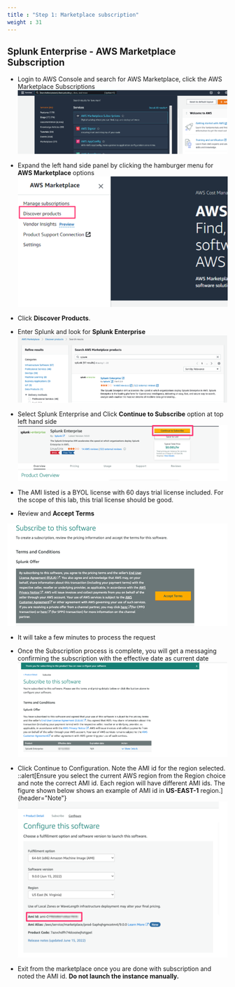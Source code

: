 ```yaml
---
title : "Step 1: Marketplace subscription"
weight : 31
---
```


## Splunk Enterprise - AWS Marketplace Subscription

- Login to AWS Console and search for AWS Marketplace, click the AWS Marketplace Subscriptions 
  ![architecture](/static/10_prerequisites/marketplace/marketplace1.png)

- Expand the left hand side panel by clicking the hamburger menu for **AWS Marketplace** options
  ![architecture](/static/10_prerequisites/marketplace/marketplace1_1.png)
- Click **Discover Products**.

- Enter Splunk and look for **Splunk Enterprise**
![architecture](/static/10_prerequisites/marketplace/marketplace2.png)

- Select Splunk Enterprise and Click **Continue to Subscribe** option at top left hand side
![architecture](/static/10_prerequisites/marketplace/marketplace3.png)

- The AMI listed is a BYOL license with 60 days trial license included. For the scope of this lab, this trial license should be good.

- Review and **Accept Terms**

![architecture](/static/10_prerequisites/marketplace/marketplace4.png)

- It will take a few minutes to process the request

- Once the Subscription process is complete, you will get a messaging confirming the subscription with the effective date as current date
![architecture](/static/10_prerequisites/marketplace/marketplace5.png)

- Click Continue to Configuration. Note the AMI id for the region selected. 
::alert[Ensure you select the current AWS region from the Region choice and note the correct AMI id. Each region will have different AMI ids. The figure shown below shows an example of AMI id in **US-EAST-1** region.]{header="Note"}
![architecture](/static/10_prerequisites/marketplace/marketplace6.png)

- Exit from the marketplace once you are done with subscription and noted the AMI id. **Do not launch the instance manually.**

